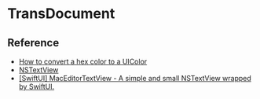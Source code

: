 # TransDocument

## Reference
- [How to convert a hex color to a UIColor](https://www.hackingwithswift.com/example-code/uicolor/how-to-convert-a-hex-color-to-a-uicolor)
- [NSTextView](https://developer.apple.com/documentation/appkit/nstextview)
- [[SwiftUI] MacEditorTextView - A simple and small NSTextView wrapped by SwiftUI.](https://gist.github.com/unnamedd/6e8c3fbc806b8deb60fa65d6b9affab0)
